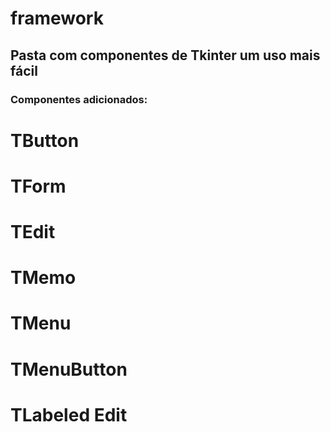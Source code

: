 # framework
## Pasta com componentes de Tkinter um uso mais fácil
### Componentes adicionados:

# TButton
# TForm
# TEdit
# TMemo
# TMenu
# TMenuButton
# TLabeled Edit
